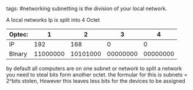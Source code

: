 tags: #networking 
subnetting is the division of your local network.

A local networks Ip is split into 4 Octet 

| Optec: | 1        | 2        | 3        | 4        |
| ------ | -------- | -------- | -------- | -------- |
| IP     | 192      | 168      | 0        | 0        |
| BInary | 11000000 | 10101000 | 00000000 | 00000000 |

by default all computers are on one subnet or network 
to split a network you need to steal bits form  another octet. the formular for this is subnets = 2^bits stolen, However this leaves less bits for the devices to be assigned  